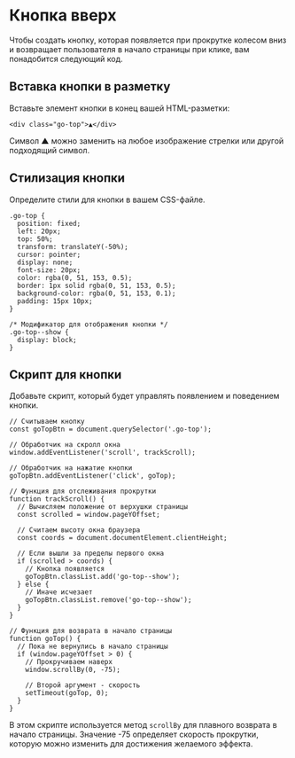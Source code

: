 # Кнопка вверх
Чтобы создать кнопку, которая появляется при прокрутке колесом вниз и возвращает пользователя в начало страницы при клике, вам понадобится следующий код.

## Вставка кнопки в разметку
Вставьте элемент кнопки в конец вашей HTML-разметки:

    <div class="go-top">▲</div>

Символ ▲ можно заменить на любое изображение стрелки или другой подходящий символ.

## Стилизация кнопки
Определите стили для кнопки в вашем CSS-файле.

    .go-top {
      position: fixed;
      left: 20px;
      top: 50%;
      transform: translateY(-50%);
      cursor: pointer;
      display: none;
      font-size: 20px;
      color: rgba(0, 51, 153, 0.5);
      border: 1px solid rgba(0, 51, 153, 0.5);
      background-color: rgba(0, 51, 153, 0.1);
      padding: 15px 10px;
    }

    /* Модификатор для отображения кнопки */
    .go-top--show {
      display: block;
    }

## Скрипт для кнопки
Добавьте скрипт, который будет управлять появлением и поведением кнопки.

    // Считываем кнопку
    const goTopBtn = document.querySelector('.go-top');

    // Обработчик на скролл окна
    window.addEventListener('scroll', trackScroll);

    // Обработчик на нажатие кнопки
    goTopBtn.addEventListener('click', goTop);

    // Функция для отслеживания прокрутки
    function trackScroll() {
      // Вычисляем положение от верхушки страницы
      const scrolled = window.pageYOffset;

      // Считаем высоту окна браузера
      const coords = document.documentElement.clientHeight;

      // Если вышли за пределы первого окна
      if (scrolled > coords) {
        // Кнопка появляется
        goTopBtn.classList.add('go-top--show');
      } else {
        // Иначе исчезает
        goTopBtn.classList.remove('go-top--show');
      }
    }

    // Функция для возврата в начало страницы
    function goTop() {
      // Пока не вернулись в начало страницы
      if (window.pageYOffset > 0) {
        // Прокручиваем наверх
        window.scrollBy(0, -75);

        // Второй аргумент - скорость
        setTimeout(goTop, 0);
      }
    }

В этом скрипте используется метод `scrollBy` для плавного возврата в начало страницы. Значение -75 определяет скорость прокрутки, которую можно изменить для достижения желаемого эффекта.
